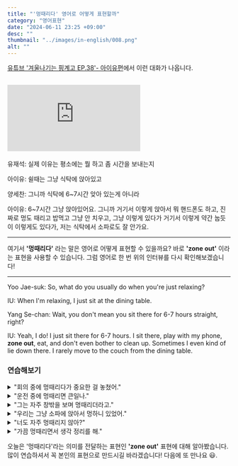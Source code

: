 ```yaml
---
title: "'멍때리다' 영어로 어떻게 표현할까"
category: "영어표현"
date: "2024-06-11 23:25 +09:00"
desc: ""
thumbnail: "../images/in-english/008.png"
alt: ""
---
```


[유튜브 '겨울나기는 핑계고 EP.38'- 아이유편](https://youtu.be/nVXNlMInalo?t=898)에서 이런 대화가 나옵니다.

## <iframe class="youtube" src="https://www.youtube.com/embed/nVXNlMInalo?si=hvIb-Q2adz5ZfXId&amp;start=898" title="YouTube video player" frameborder="0" allow="accelerometer; autoplay; clipboard-write; encrypted-media; gyroscope; picture-in-picture; web-share" referrerpolicy="strict-origin-when-cross-origin" allowfullscreen></iframe>

유재석: 실제 이유는 평소에는 뭘 하고 좀 시간을 보내는지

아이유: 쉴때는 그냥 식탁에 앉아있고

양세찬: 그니까 식탁에 6~7시간 앚아 있는게 아니라

아이유: 6~7시간 그냥 앉아있어요. 그니까 거기서 이렇게 앉아서 뭐 핸드폰도 하고, 진짜로 멍도 때리고 밥먹고 그냥 안 치우고, 그냥 이렇게 있다가 거기서 이렇게 약간 눕듯이 이렇게도 있다가, 저는 식탁에서 소파로도 잘 안가요.

---

여기서 **'멍때리다'** 라는 말은 영어로 어떻게 표현할 수 있을까요? 바로 **'zone out'** 이라는 표현을 사용할 수 있습니다. 그럼 영어로 한 번 위의 인터뷰를 다시 확인해보겠습니다!

---

Yoo Jae-suk: So, what do you usually do when you're just relaxing?

IU: When I'm relaxing, I just sit at the dining table.

Yang Se-chan: Wait, you don't mean you sit there for 6-7 hours straight, right?

IU: Yeah, I do! I just sit there for 6-7 hours. I sit there, play with my phone, **zone out**, eat, and don't even bother to clean up. Sometimes I even kind of lie down there. I rarely move to the couch from the dining table.

### 연습해보기

<details>
<summary>"회의 중에 멍때리다가 중요한 걸 놓쳤어."</summary>
<span>"I zoned out during the meeting and missed an important point."</span>
</details>

<details>
<summary>"운전 중에 멍때리면 큰일나."</summary>
<span>"Zoning out while driving is really dangerous."</span>
</details>

<details>
<summary>"그는 자주 창밖을 보며 멍때리더라고."</summary>
<span>"He often zones out staring out the window."</span>
</details>

<details>
<summary>"우리는 그냥 소파에 앉아서 멍하니 있었어."</summary>
<span>"We just sat on the couch and zoned out."</span>
</details>

<details>
<summary>"너도 자주 멍때리지 않아?"</summary>
<span>"Don't you zone out often too?"</span>
</details>

<details>
<summary>"가끔 멍때리면서 생각 정리를 해."</summary>
<span>"Sometimes I zone out to clear my thoughts."</span>
</details>

오늘은 '멍때리다'라는 의미를 전달하는 표현인 **'zone out'** 표현에 대해 알아봤습니다. 많이 연습하셔서 꼭 본인의 표현으로 만드시길 바라겠습니다! 다음에 또 만나요 😃.
